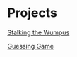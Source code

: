 # Projects

[Stalking the Wumpus](https://webdev.cse.msu.edu/~jangjoo2/step4/welcome.php)

[Guessing Game](https://webdev.cse.msu.edu/~jangjoo2/step5/guessing.php)

